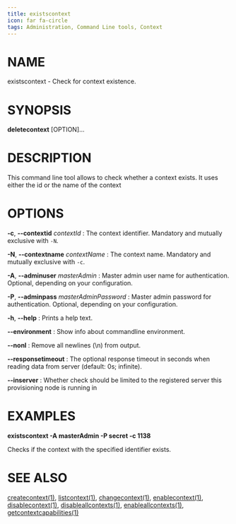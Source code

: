 ```yaml
---
title: existscontext
icon: far fa-circle
tags: Administration, Command Line tools, Context
---
```


# NAME

existscontext - Check for context existence.

# SYNOPSIS

**deletecontext** [OPTION]...

# DESCRIPTION

This command line tool allows to check whether a context exists. It uses either the id or the name of the context 

# OPTIONS

**-c**, **--contextid** *contextId*
: The context identifier. Mandatory and mutually exclusive with `-N`.

**-N**, **--contextname** *contextName*
: The context name. Mandatory and mutually exclusive with `-c`.

**-A**, **--adminuser** *masterAdmin*
: Master admin user name for authentication. Optional, depending on your configuration.

**-P**, **--adminpass** *masterAdminPassword*
: Master admin password for authentication. Optional, depending on your configuration.

**-h**, **--help**
: Prints a help text.

**--environment**
: Show info about commandline environment.

**--nonl**
: Remove all newlines (\\n) from output.

**--responsetimeout**
: The optional response timeout in seconds when reading data from server (default: 0s; infinite).

**--inserver**
: Whether check should be limited to the registered server this provisioning node is running in

# EXAMPLES

**existscontext -A masterAdmin -P secret -c 1138**

Checks if the context with the specified identifier exists.

# SEE ALSO

[createcontext(1)](createcontext), [listcontext(1)](listcontext), [changecontext(1)](changecontext), [enablecontext(1)](enablecontext), [disablecontext(1)](disablecontext), [disableallcontexts(1)](disableallcontexts), [enableallcontexts(1)](enableallcontexts), [getcontextcapabilities(1)](getcontextcapabilities)